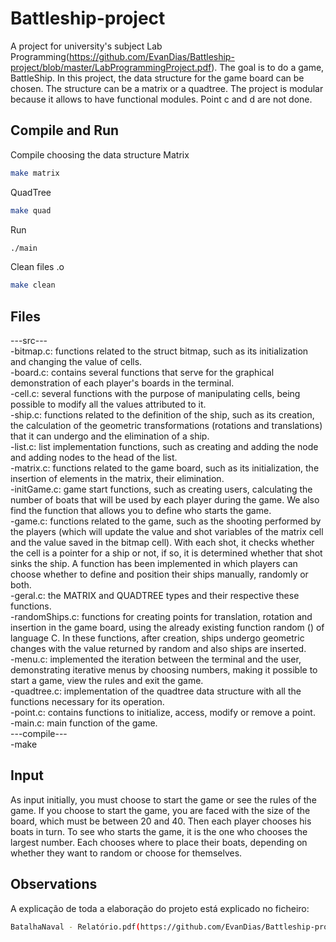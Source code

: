 # Battleship-project 

A project for university's subject Lab Programming(https://github.com/EvanDias/Battleship-project/blob/master/LabProgrammingProject.pdf). The goal is to do a game, BattleShip.
In this project, the data structure for the game board can be chosen. The structure can be a matrix or a quadtree. The project is modular because it allows to have functional modules.
Point c and d are not done.


## Compile and Run 

Compile choosing the data structure
Matrix 
```bash
make matrix
```
QuadTree
```bash
make quad
```
Run 
```bash
./main
```

Clean files .o 
```bash
make clean
```

## Files 
---src---<br />
-bitmap.c: functions related to the struct bitmap, such as its initialization and changing the value of cells.<br />
-board.c: contains several functions that serve for the graphical demonstration of each player's boards in the terminal.<br />
-cell.c: several functions with the purpose of manipulating cells, being possible to modify all the values ​​attributed to it.<br />
-ship.c: functions related to the definition of the ship, such as its creation, the calculation of the geometric transformations (rotations and translations) that it can undergo and the elimination of a ship.<br />
-list.c: list implementation functions, such as creating and adding the node and adding nodes to the head of the list.<br />
-matrix.c: functions related to the game board, such as its initialization, the insertion of elements in the matrix, their elimination.<br />
-initGame.c: game start functions, such as creating users, calculating the number of boats that will be used by each player during the game. We also find the function that allows you to define who starts the game.<br />
-game.c: functions related to the game, such as the shooting performed by the players (which will update the value and shot variables of the matrix cell and the value saved in the bitmap cell). With each shot, it checks whether the cell is a pointer for a ship or not, if so, it is determined whether that shot sinks the ship. A function has been implemented in which players can choose whether to define and position their ships manually, randomly or both.<br />
-geral.c: the MATRIX and QUADTREE types and their respective these functions. <br />
-randomShips.c: functions for creating points for translation, rotation and insertion in the game board, using the already existing function random () of language C. In these functions, after creation, ships undergo geometric changes with the value returned by random and also ships are inserted.<br />
-menu.c: implemented the iteration between the terminal and the user, demonstrating iterative menus by choosing numbers, making it possible to start a game, view the rules and exit the game.<br />
-quadtree.c: implementation of the quadtree data structure with all the functions necessary for its operation.<br />
-point.c: contains functions to initialize, access, modify or remove a point.<br />
-main.c: main function of the game.<br />
---compile---<br />
-make<br />

## Input
As input initially, you must choose to start the game or see the rules of the game. If you choose to start the game, you are faced with the size of the board, which must be between 20 and 40. Then each player chooses his boats in turn. To see who starts the game, it is the one who chooses the largest number. Each chooses where to place their boats, depending on whether they want to random or choose for themselves.

## Observations 
A explicação de toda a elaboração do projeto está explicado no ficheiro: 
```bash
BatalhaNaval - Relatório.pdf(https://github.com/EvanDias/Battleship-project/blob/master/BatalhaNaval%20-%20Relat%C3%B3rio.pdf)
```
